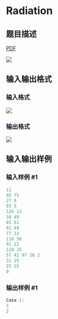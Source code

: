 # Radiation

## 题目描述

[problemUrl]: https://uva.onlinejudge.org/index.php?option=com_onlinejudge&Itemid=8&category=441&page=show_problem&problem=3982

[PDF](https://uva.onlinejudge.org/external/125/p12537.pdf)

![](https://cdn.luogu.com.cn/upload/vjudge_pic/UVA12537/2bb11d0c965e2b754bde56b9e7f409cd7ef4d69a.png)

## 输入输出格式

### 输入格式

![](https://cdn.luogu.com.cn/upload/vjudge_pic/UVA12537/d9b69e90deeb9dbf5f87a6f0211e74ed69c0d623.png)

### 输出格式

![](https://cdn.luogu.com.cn/upload/vjudge_pic/UVA12537/32b387f271e1ff2b815f92e19a4a2177bc856640.png)

## 输入输出样例

### 输入样例 #1

```cpp
11
95 75
27 6
93 5
124 13
34 49
65 61
81 49
77 33
110 50
91 22
110 25
57 42 97 36 2
31 25
25 25
0
```


### 输出样例 #1

```cpp
Case 1:
2
2
```


